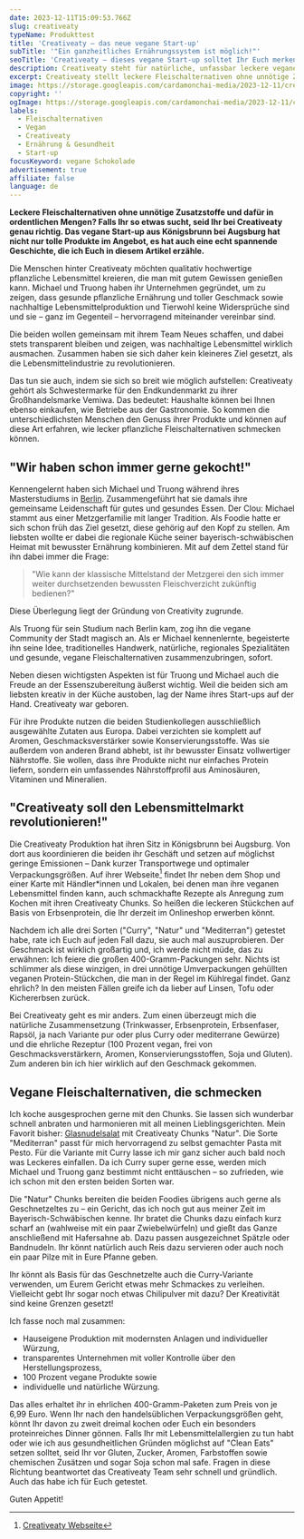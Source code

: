 ```yaml
---
date: 2023-12-11T15:09:53.766Z
slug: creativeaty
typeName: Produkttest
title: 'Creativeaty — das neue vegane Start-up'
subTitle: '"Ein ganzheitliches Ernährungssystem ist möglich!"'
seoTitle: 'Creativeaty – dieses vegane Start-up solltet Ihr Euch merken!'
description: Creativeaty steht für natürliche, unfassbar leckere vegane Fleischalternativen und ehrliche Packungsgrößen. Erfahrt jetzt alles über das Start-up!
excerpt: Creativeaty stellt leckere Fleischalternativen ohne unnötige Zusatzstoffe her – in ordentlichen Mengen. Ist das was für Euch? Dann solltet Ihr weiterlesen. Ich erzähle Euch heute alles über das bayerisch-schwäbische Start-up. Lesenswert, kennenlernenswert und super schmackhaft!
image: https://storage.googleapis.com/cardamonchai-media/2023-12-11/creativeaty-titel-anne-reis-soundsvegan-com-7-jpg-imagine-b8a8a8_8c6d5b_2048_1536/640.webp
copyright: ''
ogImage: https://storage.googleapis.com/cardamonchai-media/2023-12-11/creativeaty-anne-reis-soundvegan-og-jpg-imagine-c8b8b8_846d58_1200_628/640.webp
labels:
  - Fleischalternativen
  - Vegan
  - Creativeaty
  - Ernährung & Gesundheit
  - Start-up
focusKeyword: vegane Schokolade
advertisement: true
affiliate: false
language: de
---
```


**Leckere Fleischalternativen ohne unnötige Zusatzstoffe und dafür in ordentlichen Mengen? Falls Ihr so etwas sucht, seid Ihr bei Creativeaty genau richtig. Das vegane Start-up aus Königsbrunn bei Augsburg hat nicht nur tolle Produkte im Angebot, es hat auch eine echt spannende Geschichte, die ich Euch in diesem Artikel erzähle.**

Die Menschen hinter Creativeaty möchten qualitativ hochwertige pflanzliche Lebensmittel kreieren, die man mit gutem Gewissen genießen kann. Michael und Truong haben ihr Unternehmen gegründet, um zu zeigen, dass gesunde pflanzliche Ernährung und toller Geschmack sowie nachhaltige Lebensmittelproduktion und Tierwohl keine Widersprüche sind und sie – ganz im Gegenteil – hervorragend miteinander vereinbar sind.

Die beiden wollen gemeinsam mit ihrem Team Neues schaffen, und dabei stets transparent bleiben und zeigen, was nachhaltige Lebensmittel wirklich ausmachen. Zusammen haben sie sich daher kein kleineres Ziel gesetzt, als die Lebensmittelindustrie zu revolutionieren.

Das tun sie auch, indem sie sich so breit wie möglich aufstellen: Creativeaty gehört als Schwestermarke für den Endkundenmarkt zu ihrer Großhandelsmarke Vemiwa. Das bedeutet: Haushalte können bei Ihnen ebenso einkaufen, wie Betriebe aus der Gastronomie. So kommen die unterschiedlichsten Menschen den Genuss ihrer Produkte und können auf diese Art erfahren, wie lecker pflanzliche Fleischalternativen schmecken können.

## "Wir haben schon immer gerne gekocht!"

Kennengelernt haben sich Michael und Truong während ihres Masterstudiums in [Berlin](/tag/berlin). Zusammengeführt hat sie damals ihre gemeinsame Leidenschaft für gutes und gesundes Essen. Der Clou: Michael stammt aus einer Metzgerfamilie mit langer Tradition. Als Foodie hatte er sich schon früh das Ziel gesetzt, diese gehörig auf den Kopf zu stellen. Am liebsten wollte er dabei die regionale Küche seiner bayerisch-schwäbischen Heimat mit bewusster Ernährung kombinieren. Mit auf dem Zettel stand für ihn dabei immer die Frage:

> "Wie kann der klassische Mittelstand der Metzgerei den sich immer weiter durchsetzenden bewussten Fleischverzicht zukünftig bedienen?"

Diese Überlegung liegt der Gründung von Creativity zugrunde.

Als Truong für sein Studium nach Berlin kam, zog ihn die vegane Community der Stadt magisch an. Als er Michael kennenlernte, begeisterte ihn seine Idee, traditionelles Handwerk, natürliche, regionales Spezialitäten und gesunde, vegane Fleischalternativen zusammenzubringen, sofort.

Neben diesen wichtigsten Aspekten ist für Truong und Michael auch die Freude an der Essenszubereitung äußerst wichtig. Weil die beiden sich am liebsten kreativ in der Küche austoben, lag der Name ihres Start-ups auf der Hand. Creativeaty war geboren.

Für ihre Produkte nutzen die beiden Studienkollegen ausschließlich ausgewählte Zutaten aus Europa. Dabei verzichten sie komplett auf Aromen, Geschmacksverstärker sowie Konservierungsstoffe. Was sie außerdem von anderen Brand abhebt, ist ihr bewusster Einsatz vollwertiger Nährstoffe. Sie wollen, dass ihre Produkte nicht nur einfaches Protein liefern, sondern ein umfassendes Nährstoffprofil aus Aminosäuren, Vitaminen und Mineralien.

<Gallery name="creativeaty-1" />

## "Creativeaty soll den Lebensmittelmarkt revolutionieren!"

Die Creativeaty Produktion hat ihren Sitz in Königsbrunn bei Augsburg. Von dort aus koordinieren die beiden ihr Geschäft und setzen auf möglichst geringe Emissionen – Dank kurzer Transportwege und optimaler Verpackungsgrößen. Auf ihrer Webseite[^1] findet Ihr neben dem Shop und einer Karte mit Händler\*innen und Lokalen, bei denen man ihre veganen Lebensmittel finden kann, auch schmackhafte Rezepte als Anregung zum Kochen mit ihren Creativeaty Chunks. So heißen die leckeren Stückchen auf Basis von Erbsenprotein, die Ihr derzeit im Onlineshop erwerben könnt.

Nachdem ich alle drei Sorten ("Curry", "Natur" und "Mediterran") getestet habe, rate ich Euch auf jeden Fall dazu, sie auch mal auszuprobieren. Der Geschmack ist wirklich großartig und, ich werde nicht müde, das zu erwähnen: Ich feiere die großen 400-Gramm-Packungen sehr. Nichts ist schlimmer als diese winzigen, in drei unnötige Umverpackungen gehüllten veganen Protein-Stückchen, die man in der Regel im Kühlregal findet. Ganz ehrlich? In den meisten Fällen greife ich da lieber auf Linsen, Tofu oder Kichererbsen zurück.

Bei Creativeaty geht es mir anders. Zum einen überzeugt mich die natürliche Zusammensetzung (Trinkwasser, Erbsenprotein, Erbsenfaser, Rapsöl, ja nach Variante pur oder plus Curry oder mediterrane Gewürze) und die ehrliche Rezeptur (100 Prozent vegan, frei von Geschmacksverstärkern, Aromen, Konservierungsstoffen, Soja und Gluten). Zum anderen bin ich hier wirklich auf den Geschmack gekommen.

## Vegane Fleischalternativen, die schmecken

Ich koche ausgesprochen gerne mit den Chunks. Sie lassen sich wunderbar schnell anbraten und harmonieren mit all meinen Lieblingsgerichten. Mein Favorit bisher: [Glasnudelsalat](/2017/03/glasnudelsalat-mit-mango-vegan/) mit Creativeaty Chunks "Natur". Die Sorte "Mediterran" passt für mich hervorragend zu selbst gemachter Pasta mit Pesto. Für die Variante mit Curry lasse ich mir ganz sicher auch bald noch was Leckeres einfallen. Da ich Curry super gerne esse, werden mich Michael und Truong ganz bestimmt nicht enttäuschen – so zufrieden, wie ich schon mit den ersten beiden Sorten war.

Die "Natur" Chunks bereiten die beiden Foodies übrigens auch gerne als Geschnetzeltes zu – ein Gericht, das ich noch gut aus meiner Zeit im Bayerisch-Schwäbischen kenne. Ihr bratet die Chunks dazu einfach kurz scharf an (wahlweise mit ein paar Zwiebelwürfeln) und gießt das Ganze anschließend mit Hafersahne ab. Dazu passen ausgezeichnet Spätzle oder Bandnudeln. Ihr könnt natürlich auch Reis dazu servieren oder auch noch ein paar Pilze mit in Eure Pfanne geben.

Ihr könnt als Basis für das Geschnetzelte auch die Curry-Variante verwenden, um Eurem Gericht etwas mehr Schmackes zu verleihen. Vielleicht gebt Ihr sogar noch etwas Chilipulver mit dazu? Der Kreativität sind keine Grenzen gesetzt!

Ich fasse noch mal zusammen:

- Hauseigene Produktion mit modernsten Anlagen und individueller Würzung,
- transparentes Unternehmen mit voller Kontrolle über den Herstellungsprozess,
- 100 Prozent vegane Produkte sowie
- individuelle und natürliche Würzung.

Das alles erhaltet ihr in ehrlichen 400-Gramm-Paketen zum Preis von je 6,99 Euro. Wenn Ihr nach den handelsüblichen Verpackungsgrößen geht, könnt Ihr davon zu zweit dreimal kochen oder Euch ein besonders proteinreiches Dinner gönnen. Falls Ihr mit Lebensmittelallergien zu tun habt oder wie ich aus gesundheitlichen Gründen möglichst auf "Clean Eats" setzen solltet, seid Ihr vor Gluten, Zucker, Aromen, Farbstoffen sowie chemischen Zusätzen und sogar Soja schon mal safe. Fragen in diese Richtung beantwortet das Creativeaty Team sehr schnell und gründlich. Auch das habe ich für Euch getestet.

Guten Appetit!

<Gallery name="creativeaty-2" />

[^1]: [Creativeaty Webseite](https://creativeaty.com/)
